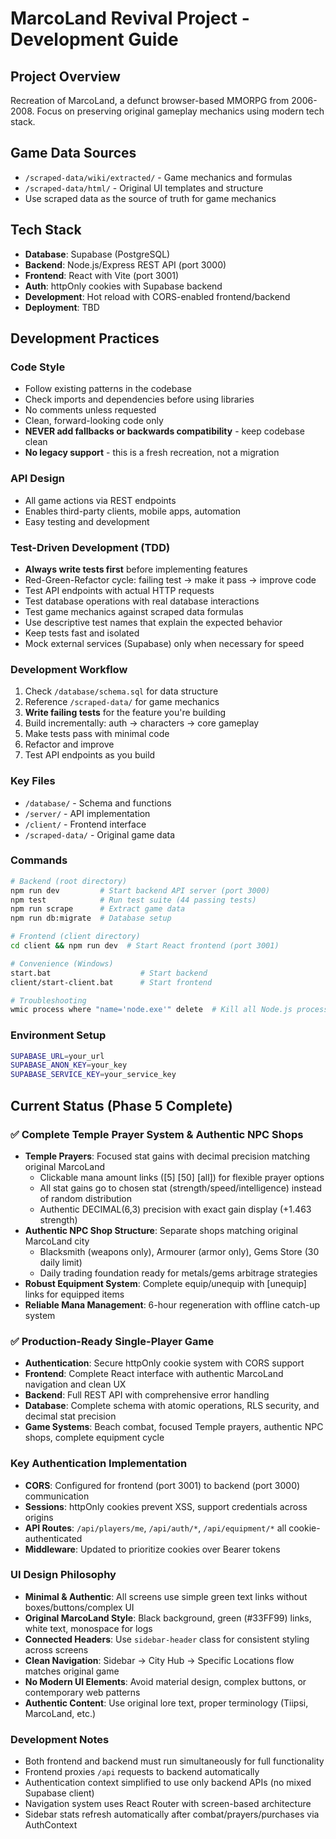# MarcoLand Revival Project - Development Guide

## Project Overview
Recreation of MarcoLand, a defunct browser-based MMORPG from 2006-2008. Focus on preserving original gameplay mechanics using modern tech stack.

## Game Data Sources
- `/scraped-data/wiki/extracted/` - Game mechanics and formulas
- `/scraped-data/html/` - Original UI templates and structure
- Use scraped data as the source of truth for game mechanics

## Tech Stack
- **Database**: Supabase (PostgreSQL)
- **Backend**: Node.js/Express REST API (port 3000)
- **Frontend**: React with Vite (port 3001)
- **Auth**: httpOnly cookies with Supabase backend
- **Development**: Hot reload with CORS-enabled frontend/backend
- **Deployment**: TBD

## Development Practices

### Code Style
- Follow existing patterns in the codebase
- Check imports and dependencies before using libraries
- No comments unless requested
- Clean, forward-looking code only
- **NEVER add fallbacks or backwards compatibility** - keep codebase clean
- **No legacy support** - this is a fresh recreation, not a migration

### API Design
- All game actions via REST endpoints
- Enables third-party clients, mobile apps, automation
- Easy testing and development

### Test-Driven Development (TDD)
- **Always write tests first** before implementing features
- Red-Green-Refactor cycle: failing test → make it pass → improve code
- Test API endpoints with actual HTTP requests
- Test database operations with real database interactions
- Test game mechanics against scraped data formulas
- Use descriptive test names that explain the expected behavior
- Keep tests fast and isolated
- Mock external services (Supabase) only when necessary for speed

### Development Workflow
1. Check `/database/schema.sql` for data structure
2. Reference `/scraped-data/` for game mechanics
3. **Write failing tests** for the feature you're building
4. Build incrementally: auth → characters → core gameplay
5. Make tests pass with minimal code
6. Refactor and improve
7. Test API endpoints as you build

### Key Files
- `/database/` - Schema and functions
- `/server/` - API implementation
- `/client/` - Frontend interface
- `/scraped-data/` - Original game data

### Commands
```bash
# Backend (root directory)
npm run dev         # Start backend API server (port 3000)
npm test            # Run test suite (44 passing tests)
npm run scrape      # Extract game data
npm run db:migrate  # Database setup

# Frontend (client directory)  
cd client && npm run dev  # Start React frontend (port 3001)

# Convenience (Windows)
start.bat                    # Start backend
client/start-client.bat      # Start frontend

# Troubleshooting
wmic process where "name='node.exe'" delete  # Kill all Node.js processes (Windows)
```

### Environment Setup
```bash
SUPABASE_URL=your_url
SUPABASE_ANON_KEY=your_key
SUPABASE_SERVICE_KEY=your_service_key
```

## Current Status (Phase 5 Complete)

### ✅ Complete Temple Prayer System & Authentic NPC Shops
- **Temple Prayers**: Focused stat gains with decimal precision matching original MarcoLand
  - Clickable mana amount links ([5] [50] [all]) for flexible prayer options
  - All stat gains go to chosen stat (strength/speed/intelligence) instead of random distribution
  - Authentic DECIMAL(6,3) precision with exact gain display (+1.463 strength)
- **Authentic NPC Shop Structure**: Separate shops matching original MarcoLand city
  - Blacksmith (weapons only), Armourer (armor only), Gems Store (30 daily limit)
  - Daily trading foundation ready for metals/gems arbitrage strategies
- **Robust Equipment System**: Complete equip/unequip with [unequip] links for equipped items
- **Reliable Mana Management**: 6-hour regeneration with offline catch-up system

### ✅ Production-Ready Single-Player Game  
- **Authentication**: Secure httpOnly cookie system with CORS support
- **Frontend**: Complete React interface with authentic MarcoLand navigation and clean UX
- **Backend**: Full REST API with comprehensive error handling
- **Database**: Complete schema with atomic operations, RLS security, and decimal stat precision
- **Game Systems**: Beach combat, focused Temple prayers, authentic NPC shops, complete equipment cycle

### Key Authentication Implementation
- **CORS**: Configured for frontend (port 3001) to backend (port 3000) communication
- **Sessions**: httpOnly cookies prevent XSS, support credentials across origins
- **API Routes**: `/api/players/me`, `/api/auth/*`, `/api/equipment/*` all cookie-authenticated
- **Middleware**: Updated to prioritize cookies over Bearer tokens

### UI Design Philosophy
- **Minimal & Authentic**: All screens use simple green text links without boxes/buttons/complex UI
- **Original MarcoLand Style**: Black background, green (#33FF99) links, white text, monospace for logs
- **Connected Headers**: Use `sidebar-header` class for consistent styling across screens
- **Clean Navigation**: Sidebar → City Hub → Specific Locations flow matches original game
- **No Modern UI Elements**: Avoid material design, complex buttons, or contemporary web patterns
- **Authentic Content**: Use original lore text, proper terminology (Tiipsi, MarcoLand, etc.)

### Development Notes
- Both frontend and backend must run simultaneously for full functionality
- Frontend proxies `/api` requests to backend automatically
- Authentication context simplified to use only backend APIs (no mixed Supabase client)
- Navigation system uses React Router with screen-based architecture
- Sidebar stats refresh automatically after combat/prayers/purchases via AuthContext